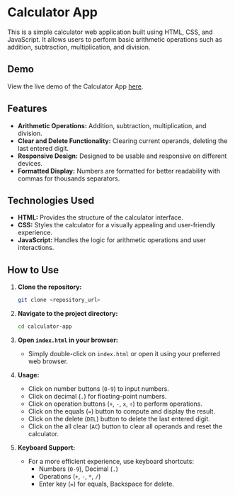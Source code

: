 # Calculator App

This is a simple calculator web application built using HTML, CSS, and JavaScript. It allows users to perform basic arithmetic operations such as addition, subtraction, multiplication, and division.

## Demo

View the live demo of the Calculator App [here](https://bharath2228.github.io/Web-Calculator/).


## Features

- **Arithmetic Operations:** Addition, subtraction, multiplication, and division.
- **Clear and Delete Functionality:** Clearing current operands, deleting the last entered digit.
- **Responsive Design:** Designed to be usable and responsive on different devices.
- **Formatted Display:** Numbers are formatted for better readability with commas for thousands separators.

## Technologies Used

- **HTML:** Provides the structure of the calculator interface.
- **CSS:** Styles the calculator for a visually appealing and user-friendly experience.
- **JavaScript:** Handles the logic for arithmetic operations and user interactions.

## How to Use

1. **Clone the repository:**
   ```bash
   git clone <repository_url>
   ```

2. **Navigate to the project directory:**
   ```bash
   cd calculator-app
   ```

3. **Open `index.html` in your browser:**
   - Simply double-click on `index.html` or open it using your preferred web browser.

4. **Usage:**
   - Click on number buttons (`0-9`) to input numbers.
   - Click on decimal (`.`) for floating-point numbers.
   - Click on operation buttons (`+`, `-`, `x`, `÷`) to perform operations.
   - Click on the equals (`=`) button to compute and display the result.
   - Click on the delete (`DEL`) button to delete the last entered digit.
   - Click on the all clear (`AC`) button to clear all operands and reset the calculator.

5. **Keyboard Support:**
   - For a more efficient experience, use keyboard shortcuts:
     - Numbers (`0-9`), Decimal (`.`)
     - Operations (`+`, `-`, `*`, `/`)
     - Enter key (`=`) for equals, Backspace for delete.




